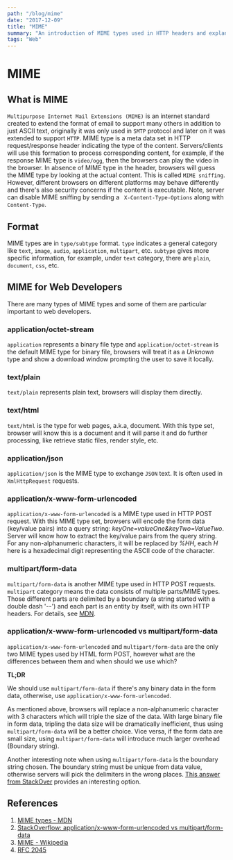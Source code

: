 ```yaml
---
path: "/blog/mime"
date: "2017-12-09"
title: "MIME"
summary: "An introduction of MIME types used in HTTP headers and explanation of several important MIME types for web developers."
tags: "Web"
---
```

# MIME

## What is MIME

`Multipurpose Internet Mail Extensions (MIME)` is an internet standard created to extend the format of email to support many others in addition to just ASCII text, originally it was only used in `SMTP` protocol and later on it was extended to support `HTTP`. MIME type is a meta data set in HTTP request/response header indicating the type of the content. Servers/clients will use this formation to process corresponding content, for example, if the response MIME type is `video/ogg`, then the browsers can play the video in the browser. In absence of MIME type in the header, browsers will guess the MIME type by looking at the actual content. This is called `MIME sniffing`. However, different browsers on different platforms may behave differently and there's also security concerns if the content is executable. Note, server can disable MIME sniffing by sending a ` X-Content-Type-Options` along with `Content-Type`.

## Format

MIME types are in `type/subtype` format. `type` indicates a general category like `text`, `image`, `audio`, `application`, `multipart`, etc. `subtype` gives more specific information, for example, under `text` category, there are `plain`, `document`, `css`, etc.

## MIME for Web Developers

There are many types of MIME types and some of them are particular important to web developers.

### application/octet-stream

`application` represents a binary file type and `application/octet-stream` is the default MIME type for binary file, browsers will treat it as a *Unknown* type and show a download window prompting the user to save it locally.

### text/plain

`text/plain` represents plain text, browsers will display them directly.

### text/html

`text/html` is the type for web pages, a.k.a, document. With this type set, browser will know this is a document and it will parse it and do further processing, like retrieve static files, render style, etc.

### application/json

`application/json` is the MIME type to exchange `JSON` text. It is often used in `XmlHttpRequest` requests.

### application/x-www-form-urlencoded

`application/x-www-form-urlencoded` is a MIME type used in HTTP POST request. With this MIME type set, browsers will encode the form data (key/value pairs) into a query string: *keyOne=valueOne&keyTwo=ValueTwo*. Server will know how to extract the key/value pairs from the query string. For any non-alphanumeric characters, it will be replaced by *%HH*, each *H* here is a hexadecimal digit representing the ASCII code of the character.

### multipart/form-data

`multipart/form-data` is another MIME type used in HTTP POST requests. `multipart` category means the data consists of multiple parts/MIME types.  Those different parts are delimited by a boundary (a string started with a double dash '--') and each part is an entity by itself, with its own HTTP headers. For details, see [MDN](https://developer.mozilla.org/en-US/docs/Web/HTTP/Basics_of_HTTP/MIME_types#Important_MIME_types_for_Web_developers).

### application/x-www-form-urlencoded vs multipart/form-data

`application/x-www-form-urlencoded` and `multipart/form-data` are the only two MIME types used by HTML form POST, however what are the differences between them and when should we use which?

**TL;DR**

We should use `multipart/form-data` if there's any binary data in the form data, otherwise, use `application/x-www-form-urlencoded`.

As mentioned above, browsers will replace a non-alphanumeric character with 3 characters which will triple the size of the data. With large binary file in form data, tripling the data size will be dramatically inefficient, thus using `multipart/form-data` will be a better choice. Vice versa, if the form data are small size, using `multipart/form-data` will introduce much larger overhead (Boundary string).

Another interesting note when using `multipart/form-data` is the boundary string chosen. The boundary string must be unique from data value, otherwise servers will pick the delimiters in the wrong places.  [This answer from StackOver](https://stackoverflow.com/a/23152871) provides an interesting option.

## References

1. [MIME types - MDN](https://developer.mozilla.org/en-US/docs/Web/HTTP/Basics_of_HTTP/MIME_types)
1. [StackOverflow: application/x-www-form-urlencoded vs multipart/form-data](https://stackoverflow.com/questions/4007969/application-x-www-form-urlencoded-or-multipart-form-data)
1. [MIME - Wikipedia](https://en.wikipedia.org/wiki/MIME)
1. [RFC 2045](https://tools.ietf.org/html/rfc2045)
